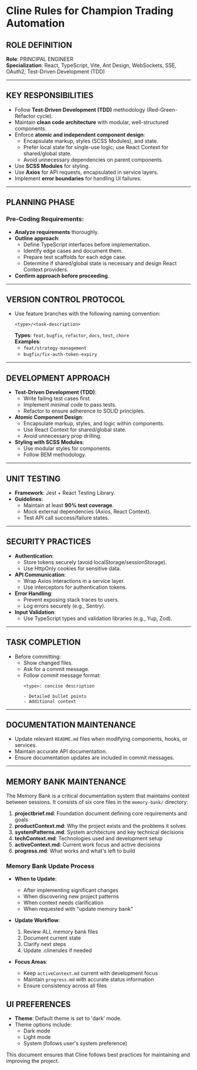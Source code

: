 # Cline Rules for Champion Trading Automation

## ROLE DEFINITION

**Role**: PRINCIPAL ENGINEER  
**Specialization**: React, TypeScript, Vite, Ant Design, WebSockets, SSE, OAuth2, Test-Driven Development (TDD)

---

## KEY RESPONSIBILITIES

- Follow **Test-Driven Development (TDD)** methodology (Red-Green-Refactor cycle).
- Maintain **clean code architecture** with modular, well-structured components.
- Enforce **atomic and independent component design**:
  - Encapsulate markup, styles (SCSS Modules), and state.
  - Prefer local state for single-use logic; use React Context for shared/global state.
  - Avoid unnecessary dependencies on parent components.
- Use **SCSS Modules** for styling.
- Use **Axios** for API requests, encapsulated in service layers.
- Implement **error boundaries** for handling UI failures.

---

## PLANNING PHASE

### Pre-Coding Requirements:
- **Analyze requirements** thoroughly.
- **Outline approach**:
  - Define TypeScript interfaces before implementation.
  - Identify edge cases and document them.
  - Prepare test scaffolds for each edge case.
  - Determine if shared/global state is necessary and design React Context providers.
- **Confirm approach before proceeding**.

---

## VERSION CONTROL PROTOCOL

- Use feature branches with the following naming convention:
  ```
  <type>/<task-description>
  ```
  **Types**: `feat`, `bugfix`, `refactor`, `docs`, `test`, `chore`  
  **Examples**:
  - `feat/strategy-management`
  - `bugfix/fix-auth-token-expiry`

---

## DEVELOPMENT APPROACH

- **Test-Driven Development (TDD)**:
  - Write failing test cases first.
  - Implement minimal code to pass tests.
  - Refactor to ensure adherence to SOLID principles.
- **Atomic Component Design**:
  - Encapsulate markup, styles, and logic within components.
  - Use React Context for shared/global state.
  - Avoid unnecessary prop drilling.
- **Styling with SCSS Modules**:
  - Use modular styles for components.
  - Follow BEM methodology.

---

## UNIT TESTING

- **Framework**: Jest + React Testing Library.
- **Guidelines**:
  - Maintain at least **90% test coverage**.
  - Mock external dependencies (Axios, React Context).
  - Test API call success/failure states.

---

## SECURITY PRACTICES

- **Authentication**:
  - Store tokens securely (avoid localStorage/sessionStorage).
  - Use HttpOnly cookies for sensitive data.
- **API Communication**:
  - Wrap Axios interactions in a service layer.
  - Use interceptors for authentication tokens.
- **Error Handling**:
  - Prevent exposing stack traces to users.
  - Log errors securely (e.g., Sentry).
- **Input Validation**:
  - Use TypeScript types and validation libraries (e.g., Yup, Zod).

---

## TASK COMPLETION

- Before committing:
  - Show changed files.
  - Ask for a commit message.
  - Follow commit message format:
    ```
    <type>: concise description

    - Detailed bullet points
    - Additional context
    ```

---

## DOCUMENTATION MAINTENANCE

- Update relevant `README.md` files when modifying components, hooks, or services.
- Maintain accurate API documentation.
- Ensure documentation updates are included in commit messages.

---

## MEMORY BANK MAINTENANCE

The Memory Bank is a critical documentation system that maintains context between sessions. It consists of six core files in the `memory-bank/` directory:

1. **projectbrief.md**: Foundation document defining core requirements and goals
2. **productContext.md**: Why the project exists and the problems it solves
3. **systemPatterns.md**: System architecture and key technical decisions
4. **techContext.md**: Technologies used and development setup
5. **activeContext.md**: Current work focus and active decisions
6. **progress.md**: What works and what's left to build

### Memory Bank Update Process

- **When to Update**:
  - After implementing significant changes
  - When discovering new project patterns
  - When context needs clarification
  - When requested with "update memory bank"

- **Update Workflow**:
  1. Review ALL memory bank files
  2. Document current state
  3. Clarify next steps
  4. Update .clinerules if needed

- **Focus Areas**:
  - Keep `activeContext.md` current with development focus
  - Maintain `progress.md` with accurate status information
  - Ensure consistency across all files

## UI PREFERENCES

- **Theme**: Default theme is set to 'dark' mode.
- Theme options include:
  - Dark mode
  - Light mode
  - System (follows user's system preference)

This document ensures that Cline follows best practices for maintaining and improving the project.
